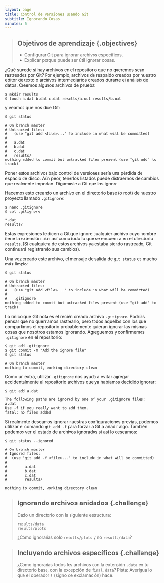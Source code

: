 ```yaml
---
layout: page
title: Control de versiones usando Git
subtitle: Ignorando Cosas
minutes: 5
---
```

> ## Objetivos de aprendizaje {.objectives}
>
> *   Configurar Git para ignorar archivos específicos.
> *   Explicar porque puede ser útil ignorar cosas.

¿Qué sucede si hay archivos en el repositorio que no queremos sean rastreados
por Git? Por ejemplo, archivos de respaldo creados por nuestro editor de texto 
o archivos intermediarios creados durante el análisis de datos. 
Creemos algunos archivos de prueba:


~~~ {.bash}
$ mkdir results
$ touch a.dat b.dat c.dat results/a.out results/b.out
~~~

y veamos que nos dice Git:

~~~ {.bash}
$ git status
~~~
~~~ {.output}
# On branch master
# Untracked files:
#   (use "git add <file>..." to include in what will be committed)
#
#	a.dat
#	b.dat
#	c.dat
#	results/
nothing added to commit but untracked files present (use "git add" to track)
~~~

Poner estos archivos bajo control de versiones sería una pérdida de espacio de disco.
Aún peor, tenerlos listados puede distraernos de cambios que realmente importan. 
Digámosle a Git que los ignore. 

Hacemos esto creando un archivo en el directorio base (o root) de nuestro proyecto
llamado `.gitignore`:

~~~ {.bash}
$ nano .gitignore
$ cat .gitignore
~~~
~~~ {.output}
*.dat
results/
~~~

Estas expresiones le dicen a Git que ignore cualquier archivo cuyo nombre tiene la 
extensión `.dat` así como todo lo que se encuentra en el directorio `results`. 
(Si cualquiera de estos archivos ya estaba siendo rastreado, Git continuará 
registrando sus cambios).  

Una vez creado este archivo, 
el mensaje de salida de `git status` es mucho más limpio:


~~~ {.bash}
$ git status
~~~
~~~ {.output}
# On branch master
# Untracked files:
#   (use "git add <file>..." to include in what will be committed)
#
#	.gitignore
nothing added to commit but untracked files present (use "git add" to track)
~~~

Lo único que Git nota es el recién creado archivo `.gitignore`. 
Podrías pensar que no querríamos rastrearlo, 
pero todos aquellos con los que compartimos el repositorio probablemente 
quieran ignorar las mismas cosas que nosotros estamos ignorando. 
Agreguemos y confirmemos `.gitignore` en el repositorio:

~~~ {.bash}
$ git add .gitignore
$ git commit -m "Add the ignore file"
$ git status
~~~
~~~ {.output}
# On branch master
nothing to commit, working directory clean
~~~

Como un extra, utilizar `.gitignore` nos ayuda a evitar agregar accidentalmente al repositorio archivos que ya habíamos 
decidido ignorar:

~~~ {.bash}
$ git add a.dat
~~~
~~~ {.output}
The following paths are ignored by one of your .gitignore files:
a.dat
Use -f if you really want to add them.
fatal: no files added
~~~

Si realmente deseamos ignorar nuestras configuraciones previas, 
podemos utilizar el comando `git add -f` para forzar a Git a añadir algo. 
También podemos ver el estado de archivos ignorados si así lo deseamos:

~~~ {.bash}
$ git status --ignored
~~~
~~~ {.output}
# On branch master
# Ignored files:
#  (use "git add -f <file>..." to include in what will be committed)
#
#        a.dat
#        b.dat
#        c.dat
#        results/

nothing to commit, working directory clean
~~~

> ## Ignorando archivos anidados {.challenge}
>
> Dado un directorio con la siguiente estructura:
> ~~~
> results/data
> results/plots
> ~~~
>
> ¿Cómo ignorarías solo `results/plots` y no `results/data`?

> ## Incluyendo archivos específicos {.challenge}
>
> ¿Como ignorarías todos los archivos con la extensión `.data` en tu directorio base, con la excepción de
> `final.data`?
> Pista: Averigua lo que el operador `!` (signo de exclamación) hace. 

